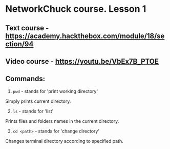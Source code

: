 # NetworkChuck course. Lesson 1

## Text course  - https://academy.hackthebox.com/module/18/section/94

## Video course - https://youtu.be/VbEx7B_PTOE

## Commands:

1. `pwd` - stands for 'print working directory'

Simply prints current directory.

2. `ls` - stands for 'list'

Prints files and folders names in the current directory.

3. `cd <path>` - stands for 'change directory'

Changes terminal directory according to specified path.